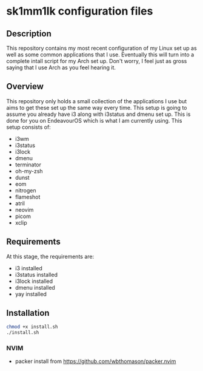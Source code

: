 # sk1mm1lk configuration files

## Description

This repository contains my most recent configuration of my Linux set up as 
well as some common applications that I use. Eventually this will turn into a 
complete intall script for my Arch set up. Don't worry, I feel just as gross 
saying that I use Arch as you feel hearing it.

## Overview

This repository only holds a small collection of the applications I use but 
aims to get these set up the same way every time. This setup is going to 
assume you already have i3 along with i3status and dmenu set up. This is done 
for you on EndeavourOS which is what I am currently using.
This setup consists of:
- i3wm
- i3status
- i3lock
- dmenu
- terminator
- oh-my-zsh
- dunst
- eom
- nitrogen
- flameshot
- atril
- neovim
- picom
- xclip

## Requirements

At this stage, the requirements are:
- i3 installed
- i3status installed
- i3lock installed
- dmenu installed
- yay installed

## Installation

```bash
chmod +x install.sh
./install.sh
```

### NVIM

- packer install from https://github.com/wbthomason/packer.nvim
